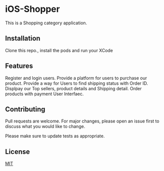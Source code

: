 # iOS-Shopper
This is a Shopping category application.

## Installation

Clone this repo., install the pods and run your XCode

## Features

Register and login users. 
Provide a platform for users to purchase our product. 
Provide a way for Users to find shipping status with Order ID. 
Displpay our Top sellers, product details and Shipping detail.
Order products with payment User Interfaec.


## Contributing
Pull requests are welcome. For major changes, please open an issue first to discuss what you would like to change.

Please make sure to update tests as appropriate.

## License
[MIT](https://choosealicense.com/licenses/mit/)
